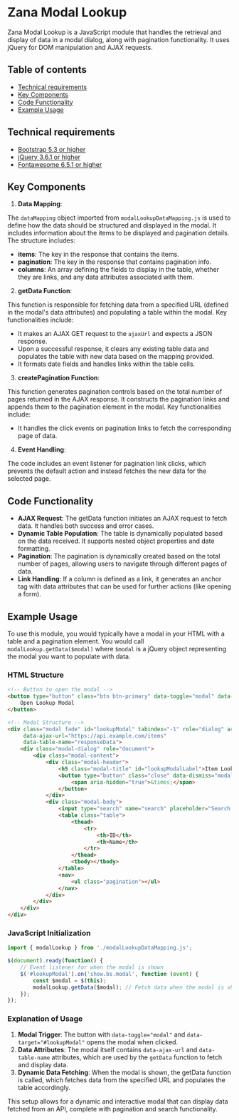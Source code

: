 # Zana Modal Lookup

Zana Modal Lookup is a JavaScript module that handles the retrieval and display of data in a modal dialog, along with pagination functionality. It uses jQuery for DOM manipulation and AJAX requests.

## Table of contents

- [Technical requirements](#Technical-Requirements)
- [Key Components](#Key-Components)
- [Code Functionality](#Code-Functionality)
- [Example Usage](#Example-Usage)

## Technical requirements

* [Bootstrap 5.3 or higher](https://getbootstrap.com/docs/5.3/getting-started/introduction/#cdn-links)
* [jQuery 3.6.1 or higher](https://www.jsdelivr.com/package/npm/jquery)
* [Fontawesome 6.5.1 or higher](https://cdnjs.com/libraries/font-awesome/6.5.1)

## Key Components

1. **Data Mapping**:

The `dataMapping` object imported from `modalLookupDataMapping.js` is used to define how the data should be structured and displayed in the modal. It includes information about the items to be displayed and pagination details. The structure includes:

* **items**: The key in the response that contains the items.
* **pagination**: The key in the response that contains pagination info.
* **columns**: An array defining the fields to display in the table, whether they are links, and any data attributes associated with them.

2. **getData Function**:

This function is responsible for fetching data from a specified URL (defined in the modal's data attributes) and populating a table within the modal. Key functionalities include:

* It makes an AJAX GET request to the `ajaxUrl` and expects a JSON response.
* Upon a successful response, it clears any existing table data and populates the table with new data based on the mapping provided.
* It formats date fields and handles links within the table cells.

3. **createPagination Function**:

This function generates pagination controls based on the total number of pages returned in the AJAX response. It constructs the pagination links and appends them to the pagination element in the modal. Key functionalities include:

* It handles the click events on pagination links to fetch the corresponding page of data.

4. **Event Handling**:

The code includes an event listener for pagination link clicks, which prevents the default action and instead fetches the new data for the selected page.

## Code Functionality

- **AJAX Request**: The getData function initiates an AJAX request to fetch data. It handles both success and error cases.
- **Dynamic Table Population**: The table is dynamically populated based on the data received. It supports nested object properties and date formatting.
- **Pagination**: The pagination is dynamically created based on the total number of pages, allowing users to navigate through different pages of data.
- **Link Handling**: If a column is defined as a link, it generates an anchor tag with data attributes that can be used for further actions (like opening a form).

## Example Usage

To use this module, you would typically have a modal in your HTML with a table and a pagination element. You would call `modalLookup.getData($modal)` where `$modal` is a jQuery object representing the modal you want to populate with data.

### HTML Structure

```html
<!-- Button to open the modal -->
<button type="button" class="btn btn-primary" data-toggle="modal" data-target="#lookupModal">
    Open Lookup Modal
</button>

<!-- Modal Structure -->
<div class="modal fade" id="lookupModal" tabindex="-1" role="dialog" aria-labelledby="lookupModalLabel" aria-hidden="true" 
     data-ajax-url="https://api.example.com/items" 
     data-table-name="responseData">
    <div class="modal-dialog" role="document">
        <div class="modal-content">
            <div class="modal-header">
                <h5 class="modal-title" id="lookupModalLabel">Item Lookup</h5>
                <button type="button" class="close" data-dismiss="modal" aria-label="Close">
                    <span aria-hidden="true">&times;</span>
                </button>
            </div>
            <div class="modal-body">
                <input type="search" name="search" placeholder="Search..." class="form-control mb-3">
                <table class="table">
                    <thead>
                        <tr>
                            <th>ID</th>
                            <th>Name</th>
                        </tr>
                    </thead>
                    <tbody></tbody>
                </table>
                <nav>
                    <ul class="pagination"></ul>
                </nav>
            </div>
        </div>
    </div>
</div>
```

### JavaScript Initialization

```javascript
import { modalLookup } from './modalLookupDataMapping.js';

$(document).ready(function() {
    // Event listener for when the modal is shown
    $('#lookupModal').on('show.bs.modal', function (event) {
        const $modal = $(this);
        modalLookup.getData($modal); // Fetch data when the modal is shown
    });
});
```

### Explanation of Usage

1. **Modal Trigger**: The button with `data-toggle="modal"` and `data-target="#lookupModal"` opens the modal when clicked.
2. **Data Attributes**: The modal itself contains `data-ajax-url` and `data-table-name` attributes, which are used by the `getData` function to fetch and display data.
3. **Dynamic Data Fetching**: When the modal is shown, the getData function is called, which fetches data from the specified URL and populates the table accordingly.

This setup allows for a dynamic and interactive modal that can display data fetched from an API, complete with pagination and search functionality.
